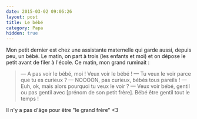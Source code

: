 ```yaml
---
date: 2015-03-02 09:06:26
layout: post
title: Le bébé
category: Papa
hidden: true
---
```


Mon petit dernier est chez une assistante maternelle qui garde aussi, depuis peu, un bébé. Le matin, on part à trois (les enfants et moi) et on dépose le petit avant de filer à l'école. Ce matin, mon grand ruminait :

> — A pas voir le bébé, moi ! Veux voir le bébé !
> — Tu veux le voir parce que tu es curieux ?
> — NOOOON, pas curieux, bébés tous pareils !
> — Euh, ok, mais alors pourquoi tu veux le voir ?
> — Veux voir bébé, gentil ou pas gentil avec [prénom de son petit frère]. Bébé être gentil tout le temps !

Il n'y a pas d'âge pour être "le grand frère" <3
